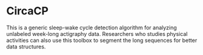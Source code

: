 # CircaCP
This is a generic sleep-wake cycle detection algorithm for analyzing unlabeled week-long actigraphy data. Researchers who studies physical activities can also use this toolbox to segment the long sequences for better data structures. 
